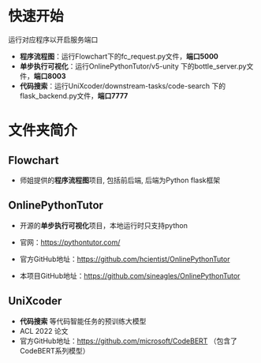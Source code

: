 # 快速开始

运行对应程序以开启服务端口

- **程序流程图**：运行Flowchart下的fc_request.py文件，**端口5000**
- **单步执行可视化**：运行OnlinePythonTutor/v5-unity 下的bottle_server.py文件，**端口8003**
- **代码搜索**：运行UniXcoder/downstream-tasks/code-search 下的flask_backend.py文件，**端口7777**





# 文件夹简介

## Flowchart
- 师姐提供的**程序流程图**项目, 包括前后端, 后端为Python flask框架



## OnlinePythonTutor

- 开源的**单步执行可视化**项目，本地运行时只支持python
- 官网：https://pythontutor.com/

- 官方GitHub地址：https://github.com/hcientist/OnlinePythonTutor

- 本项目GitHub地址：https://github.com/sineagles/OnlinePythonTutor



## UniXcoder

- **代码搜索** 等代码智能任务的预训练大模型
- ACL 2022 论文
- 官方GitHub地址：https://github.com/microsoft/CodeBERT （包含了CodeBERT系列模型）